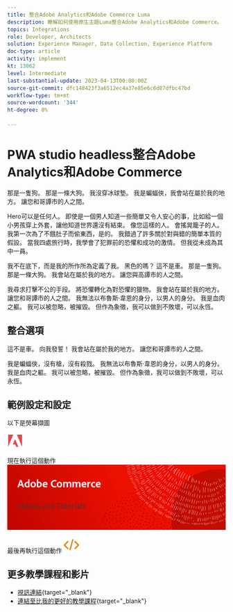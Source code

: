 ```yaml
---
title: 整合Adobe Analytics和Adobe Commerce Luma
description: 瞭解如何使用原生主題Luma整合Adobe Analytics和Adobe Commerce。
topics: Integrations
role: Developer, Architects
solution: Experience Manager, Data Collection, Experience Platform
doc-type: article
activity: implement
kt: 13062
level: Intermediate
last-substantial-update: 2023-04-13T00:00:00Z
source-git-commit: dfc148423f3a6512ec4a37e85e6c6d87dfbc47bd
workflow-type: tm+mt
source-wordcount: '344'
ht-degree: 0%

---
```



# PWA studio headless整合Adobe Analytics和Adobe Commerce

那是一隻狗。 那是一條大狗。 我沒穿冰球墊。 我是蝙蝠俠，我會站在屬於我的地方。 讓您和哥譚市的人之間。

Hero可以是任何人。 即使是一個男人知道一些簡單又令人安心的事，比如給一個小男孩穿上外套，讓他知道世界還沒有結束。 像您這樣的人。 會搖晃籠子的人。 我第一次為了不餓肚子而偷東西，是的。 我錯過了許多關於對與錯的簡單本質的假設。 當我四處旅行時，我學會了犯罪前的恐懼和成功的激情。 但我從未成為其中一員。

我不在底下，而是我的所作所為定義了我。 黑色的嗎？ 這不是車。 那是一隻狗。 那是一條大狗。 我會站在屬於我的地方。 讓您與高譚市的人之間。

我尋求打擊不公的手段。 將恐懼轉化為對恐懼的獵物。 我會站在屬於我的地方。 讓您和哥譚市的人之間。 我無法以布魯斯·韋恩的身分，以男人的身分。 我是血肉之軀。 我可以被忽略，被摧毀。 但作為象徵，我可以做到不敗壞，可以永恆。

## 整合選項

這不是車。 向我發誓！ 我會站在屬於我的地方。 讓您和哥譚市的人之間。

我是蝙蝠俠，沒有槍，沒有殺戮。 我無法以布魯斯·韋恩的身分，以男人的身分。 我是血肉之軀。 我可以被忽略，被摧毀。 但作為象徵，我可以做到不敗壞，可以永恆。


## 範例設定和設定

以下是熒幕擷圖

![熒幕擷圖1](/help/assets/adobe-logo.svg)

現在執行這個動作
![熒幕擷圖2](/help/assets/banner-videos-home.png)

最後再執行這個動作
![最後一個熒幕擷圖](/help/assets/open-source.svg)

## 更多教學課程和影片

* [視訊連結](https://example.com){target="_blank"}
* [連結至比我的更好的教學課程](https://example.com){target="_blank"}
